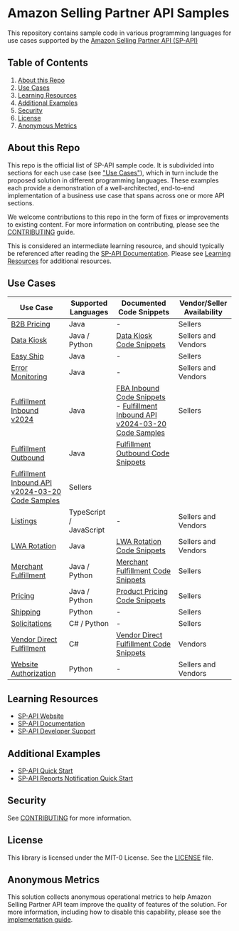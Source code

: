 # Amazon Selling Partner API Samples

This repository contains sample code in various programming languages for use cases supported by the [Amazon Selling Partner API (SP-API)](https://developer-docs.amazon.com/sp-api/)

## Table of Contents
1. [About this Repo](#about)
2. [Use Cases](#use-cases)
3. [Learning Resources](#learning)
4. [Additional Examples](#additional-examples)
5. [Security](#security)
6. [License](#license)
7. [Anonymous Metrics](#anonymous-metrics)

## About this Repo <a name="about"></a>
This repo is the official list of SP-API sample code. It is subdivided into sections for each use case (see ["Use Cases"](#use-cases)), which in turn include the proposed solution in different programming languages.
These examples each provide a demonstration of a well-architected, end-to-end implementation of a business use case that spans across one or more API sections. 

We welcome contributions to this repo in the form of fixes or improvements to existing content. For more information on contributing, please see the [CONTRIBUTING](CONTRIBUTING.md) guide.

This is considered an intermediate learning resource, and should typically be referenced after reading the [SP-API Documentation](https://developer-docs.amazon.com/sp-api). Please see [Learning Resources](#learning) for additional resources.

## Use Cases <a name="use-cases"></a>
| Use Case                                                         | Supported Languages      | Documented Code Snippets                                                                                                        | Vendor/Seller Availability |
|------------------------------------------------------------------|--------------------------|---------------------------------------------------------------------------------------------------------------------------------|----------------------------|
| [B2B Pricing](use-cases/pricing-b2b)                             | Java                     | -                                                                                                                               | Sellers                    |
| [Data Kiosk](use-cases/data-kiosk)                               | Java / Python            | [Data Kiosk Code Snippets](https://developer-docs.amazon.com/sp-api/docs/code-samples#data-kiosk)                               | Sellers and Vendors        |
| [Easy Ship](use-cases/easy-ship)                                 | Java                     | -                                                                                                                               | Sellers                    |
| [Error Monitoring](use-cases/error-monitoring)                   | Java                     | -                                                                                                                               | Sellers and Vendors        |
| [Fulfillment Inbound v2024](use-cases/fulfillment-inbound)       | Java                     | [FBA Inbound Code Snippets](https://developer-docs.amazon.com/sp-api/docs/code-samples#fulfillment-inbound) - [Fulfillment Inbound API v2024-03-20 Code Samples](https://developer-docs.amazon.com/sp-api/docs/fulfillment-inbound-api-v2024-03-20-code-samples)| Sellers                    |
| [Fulfillment Outbound](use-cases/fulfillment-outbound)           | Java                     | [Fulfillment Outbound Code Snippets](https://developer-docs.amazon.com/sp-api/docs/code-samples#fulfillment-outbound)
[Fulfillment Inbound API v2024-03-20 Code Samples](https://developer-docs.amazon.com/sp-api/docs/fulfillment-inbound-api-v2024-03-20-code-samples)| Sellers                    |
| [Listings](use-cases/listings)                                   | TypeScript / JavaScript  | -                                                                                                                               | Sellers and Vendors        |
| [LWA Rotation](use-cases/lwa-rotation)                           | Java                     | [LWA Rotation Code Snippets](https://developer-docs.amazon.com/sp-api/docs/code-samples#application-management)                 | Sellers and Vendors        |
| [Merchant Fulfillment](use-cases/merchant-fulfillment)           | Java / Python            | [Merchant Fulfillment Code Snippets](https://developer-docs.amazon.com/sp-api/docs/code-samples#merchant-fulfillment-network)   | Sellers                    |
| [Pricing](use-cases/pricing)                                     | Java / Python            | [Product Pricing Code Snippets](https://developer-docs.amazon.com/sp-api/docs/code-samples#product-pricing-api-v0)              | Sellers                    |
| [Shipping](use-cases/shipping-v2)                                | Python                   | -                                                                                                                               | Sellers                    |
| [Solicitations](use-cases/solicitations)                         | C# / Python              | -                                                                                                                               | Sellers                    |
| [Vendor Direct Fulfillment](use-cases/vendor-direct-fulfillment) | C#                       | [Vendor Direct Fulfillment Code Snippets](https://developer-docs.amazon.com/sp-api/docs/code-samples#vendor-direct-fulfillment) | Vendors                    |
| [Website Authorization](use-cases/website-authorization)         | Python                       | -                                                                                                                               | Sellers and Vendors        |

## Learning Resources <a name="learning"></a>
* [SP-API Website](https://developer.amazonservices.com)
* [SP-API Documentation](https://developer-docs.amazon.com/sp-api)
* [SP-API Developer Support](https://developer.amazonservices.com/support)

## Additional Examples <a name="additional-examples"></a>
* [SP-API Quick Start](https://aws.amazon.com/solutions/implementations/selling-partner-api/)
* [SP-API Reports Notification Quick Start](https://aws.amazon.com/quickstart/architecture/amazon-selling-partner-api-reports-notifications/)

## Security <a name="security"></a>

See [CONTRIBUTING](CONTRIBUTING.md) for more information.

## License <a name="license"></a>

This library is licensed under the MIT-0 License. See the [LICENSE](LICENSE) file.

## Anonymous Metrics <a name="anonymous-metrics"></a>

This solution collects anonymous operational metrics to help Amazon Selling Partner API team improve the quality of features of the solution. For more information, including how to disable this capability, please see the [implementation guide](METRICS_GUIDE.md).

